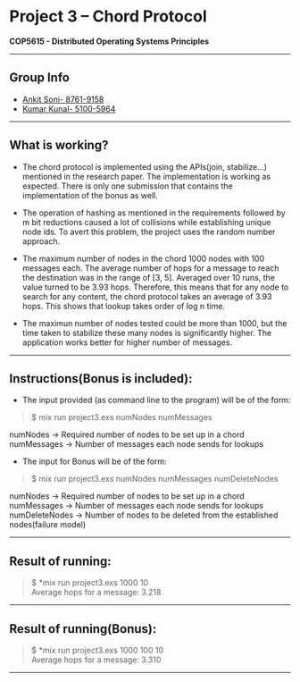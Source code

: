 # Project 3 – Chord Protocol
**COP5615 - Distributed Operating Systems Principles**

---
## Group Info

* [Ankit Soni- 8761-9158](http://github.com/ankitprahladsoni)
* [Kumar Kunal- 5100-5964](http://github.com/kunal4892)

---

## What is working?  

* The chord protocol is implemented using the APIs(join, stabilize...) mentioned in the research paper. The implementation is working as expected. There is only one submission that contains the implementation of the
bonus as well.

* The operation of hashing as mentioned in the requirements followed by m bit reductions
caused a lot of collisions while establishing unique node ids. To avert this problem, the project uses the random number approach.

* The maximum number of nodes in the chord 1000 nodes with 100 messages each. The average number of hops
for a message to reach the destination was in the range of [3, 5]. Averaged over 10 runs, the value turned to be
3.93 hops. Therefore, this means that for any node to search for any content, the chord protocol takes an average of 3.93 hops. This shows that lookup takes order of log n time.

* The maximun number of nodes tested could be more than 1000, but the time taken to stabilize these many nodes is significantly higher. The application works better for higher number of messages.
---

## Instructions(Bonus is included):

* The input provided (as command line to the program) will be of the form:

>$ mix run project3.exs numNodes numMessages

numNodes -> Required number of nodes to be set up in a chord  
numMessages -> Number of messages each node sends for lookups    
   
* The input for Bonus will be of the form:  
   
>$ mix run project3.exs numNodes numMessages numDeleteNodes   

numNodes -> Required number of nodes to be set up in a chord  
numMessages -> Number of messages each node sends for lookups  
numDeleteNodes -> Number of nodes to be deleted from the established nodes(failure model)   

---

## Result of running:

>$ *mix run project3.exs 1000 10   
Average hops for a message: 3.218
 ---
 
## Result of running(Bonus):

>$ *mix run project3.exs 1000 100 10   
Average hops for a message: 3.310  
 ---


